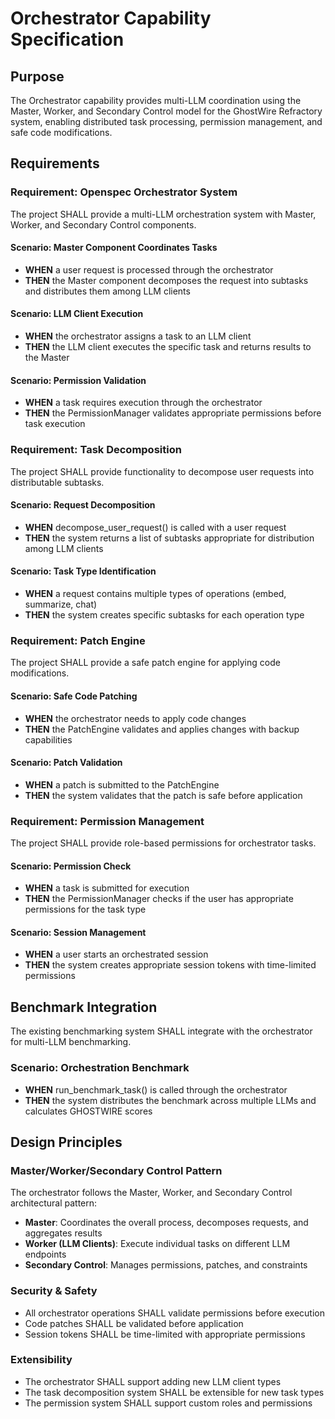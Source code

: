 # Orchestrator Capability Specification

## Purpose
The Orchestrator capability provides multi-LLM coordination using the Master, Worker, and Secondary Control model for the GhostWire Refractory system, enabling distributed task processing, permission management, and safe code modifications.

## Requirements

### Requirement: Openspec Orchestrator System
The project SHALL provide a multi-LLM orchestration system with Master, Worker, and Secondary Control components.

#### Scenario: Master Component Coordinates Tasks
- **WHEN** a user request is processed through the orchestrator
- **THEN** the Master component decomposes the request into subtasks and distributes them among LLM clients

#### Scenario: LLM Client Execution
- **WHEN** the orchestrator assigns a task to an LLM client
- **THEN** the LLM client executes the specific task and returns results to the Master

#### Scenario: Permission Validation
- **WHEN** a task requires execution through the orchestrator
- **THEN** the PermissionManager validates appropriate permissions before task execution

### Requirement: Task Decomposition
The project SHALL provide functionality to decompose user requests into distributable subtasks.

#### Scenario: Request Decomposition
- **WHEN** decompose_user_request() is called with a user request
- **THEN** the system returns a list of subtasks appropriate for distribution among LLM clients

#### Scenario: Task Type Identification
- **WHEN** a request contains multiple types of operations (embed, summarize, chat)
- **THEN** the system creates specific subtasks for each operation type

### Requirement: Patch Engine
The project SHALL provide a safe patch engine for applying code modifications.

#### Scenario: Safe Code Patching
- **WHEN** the orchestrator needs to apply code changes
- **THEN** the PatchEngine validates and applies changes with backup capabilities

#### Scenario: Patch Validation
- **WHEN** a patch is submitted to the PatchEngine
- **THEN** the system validates that the patch is safe before application

### Requirement: Permission Management
The project SHALL provide role-based permissions for orchestrator tasks.

#### Scenario: Permission Check
- **WHEN** a task is submitted for execution
- **THEN** the PermissionManager checks if the user has appropriate permissions for the task type

#### Scenario: Session Management
- **WHEN** a user starts an orchestrated session
- **THEN** the system creates appropriate session tokens with time-limited permissions

## Benchmark Integration
The existing benchmarking system SHALL integrate with the orchestrator for multi-LLM benchmarking.

### Scenario: Orchestration Benchmark
- **WHEN** run_benchmark_task() is called through the orchestrator
- **THEN** the system distributes the benchmark across multiple LLMs and calculates GHOSTWIRE scores

## Design Principles

### Master/Worker/Secondary Control Pattern
The orchestrator follows the Master, Worker, and Secondary Control architectural pattern:
- **Master**: Coordinates the overall process, decomposes requests, and aggregates results
- **Worker (LLM Clients)**: Execute individual tasks on different LLM endpoints
- **Secondary Control**: Manages permissions, patches, and constraints

### Security & Safety
- All orchestrator operations SHALL validate permissions before execution
- Code patches SHALL be validated before application
- Session tokens SHALL be time-limited with appropriate permissions

### Extensibility
- The orchestrator SHALL support adding new LLM client types
- The task decomposition system SHALL be extensible for new task types
- The permission system SHALL support custom roles and permissions